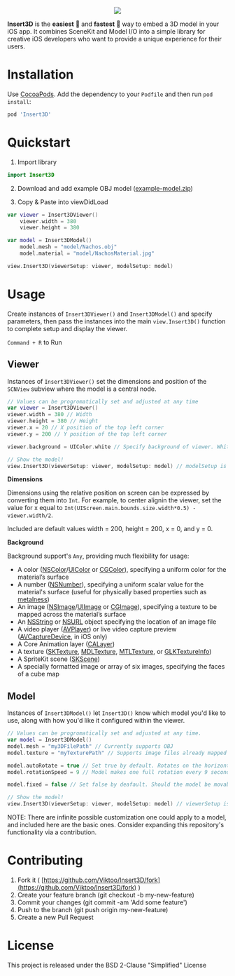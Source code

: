 <p align="center">
  <img src="https://media.giphy.com/media/oXbZqtyQ8IvwA/giphy.gif"/>
</p>



**Insert3D** is the **easiest** 🥳 and **fastest** 🚀 way to embed a 3D model in your iOS app. It combines SceneKit and Model I/O into a simple library for creative iOS developers who want to provide a unique experience for their users.

# Installation

Use [CocoaPods](http://cocoapods.org/). Add the dependency to your `Podfile` and then run `pod install`:

```ruby
pod 'Insert3D'
```

# Quickstart

1. Import library
```swift
import Insert3D
```
2. Download and add example OBJ model ([example-model.zip](https://public-demo-bucket.s3.amazonaws.com/demo/example-model.zip))

3. Copy & Paste into viewDidLoad

```swift
var viewer = Insert3DViewer() 
	viewer.width = 380 
	viewer.height = 380

var model = Insert3DModel()
	model.mesh = "model/Nachos.obj"
	model.material = "model/NachosMaterial.jpg"

view.Insert3D(viewerSetup: viewer, modelSetup: model)
```
# Usage

Create instances of `Insert3DViewer()` and `Insert3DModel()` and specify parameters, then pass the instances into the main `view.Insert3D()` function to complete setup and display the viewer.

`Command + R` to Run

## Viewer

Instances of `Insert3DViewer()` set the dimensions and position of the `SCNView` subview where the model is a central node.

```swift
// Values can be progromatically set and adjusted at any time 
var viewer = Insert3DViewer() 
viewer.width = 380 // Width 
viewer.height = 380 // Height 
viewer.x = 20 // X position of the top left corner
viewer.y = 200 // Y position of the top left corner

viewer.background = UIColor.white // Specify background of viewer. White by default 

// Show the model! 
view.Insert3D(viewerSetup: viewer, modelSetup: model) // modelSetup is also required
```

**Dimensions**

Dimensions using the relative position on screen can be expressed by converting them into `Int`. For example, to center alignin the viewer, set the value for x equal to `Int(UIScreen.main.bounds.size.width*0.5) - viewer.width/2`.

Included are default values width = 200, height = 200, x = 0, and y = 0.

**Background**

Background support's `Any`, providing much flexibility for usage:

-   A color ([NSColor](<https://developer.apple.com/documentation/appkit/nscolor>)/[UIColor](<https://developer.apple.com/documentation/uikit/uicolor>) or [CGColor](<https://developer.apple.com/documentation/coregraphics/cgcolor>)), specifying a uniform color for the material’s surface
-   A number ([NSNumber](<https://developer.apple.com/documentation/foundation/nsnumber>)), specifying a uniform scalar value for the material's surface (useful for physically based properties such as [metalness](<https://developer.apple.com/documentation/scenekit/scnmaterial/1640554-metalness>))
-   An image ([NSImage](<https://developer.apple.com/documentation/appkit/nsimage>)/[UIImage](<https://developer.apple.com/documentation/uikit/uiimage>) or [CGImage](<https://developer.apple.com/documentation/coregraphics/cgimage>)), specifying a texture to be mapped across the material’s surface
-   An [NSString](<https://developer.apple.com/documentation/foundation/nsstring>) or [NSURL](<https://developer.apple.com/documentation/foundation/nsurl>) object specifying the location of an image file
-   A video player ([AVPlayer](<https://developer.apple.com/documentation/avfoundation/avplayer>)) or live video capture preview ([AVCaptureDevice](<https://developer.apple.com/documentation/avfoundation/avcapturedevice>), in iOS only)
-   A Core Animation layer ([CALayer](<https://developer.apple.com/documentation/quartzcore/calayer>))
-   A texture ([SKTexture](<https://developer.apple.com/documentation/spritekit/sktexture>), [MDLTexture](<https://developer.apple.com/documentation/modelio/mdltexture>), [MTLTexture](<https://developer.apple.com/documentation/metal/mtltexture>), or [GLKTextureInfo](<https://developer.apple.com/documentation/glkit/glktextureinfo>))
-   A SpriteKit scene ([SKScene](<https://developer.apple.com/documentation/spritekit/skscene>))
-   A specially formatted image or array of six images, specifying the faces of a cube map


## Model

Instances of `Insert3DModel()` let `Insert3D()` know which model you'd like to use, along with how you'd like it configured within the viewer.

```swift
// Values can be progromatically set and adjusted at any time.
var model = Insert3DModel()
model.mesh = "my3DFilePath" // Currently supports OBJ
model.texture = "myTexturePath" // Supports image files already mapped to the model

model.autoRotate = true // Set true by default. Rotates on the horizontal axis
model.rotationSpeed = 9 // Model makes one full rotation every 9 seconds

model.fixed = false // Set false by deafault. Should the model be movable/rotatable by a user?

// Show the model!
view.Insert3D(viewerSetup: viewer, modelSetup: model) // viewerSetup is also required

```
NOTE: There are infinite possible customization one could apply to a model, and included here are the basic ones. Consider expanding this repository's functionality via a contribution.

# Contributing

1.  Fork it ( [](https://github.com/watsonbox/ios-google-places-autocomplete/fork)[https://github.com/Viktoo/Insert3D/fork](https://github.com/Viktoo/Insert3D/fork) )
2.  Create your feature branch (git checkout -b my-new-feature)
3.  Commit your changes (git commit -am 'Add some feature')
4.  Push to the branch (git push origin my-new-feature)
5.  Create a new Pull Request


# License

This project is released under the BSD 2-Clause "Simplified" License
